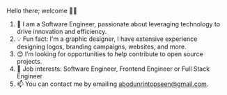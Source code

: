 Hello there; welcome 👋🏾
1. 👷 I am a Software Engineer, passionate about leveraging technology to drive innovation and efficiency.
2. 💡 Fun fact: I'm a graphic designer, I have extensive experience designing logos, branding campaigns, websites, and more.
3. 😊 I’m looking for opportunities to help contribute to open source projects.
4. 💼 Job interests: Software Engineer, Frontend Engineer or Full Stack Engineer
5. 📫 You can contact me by emailing abodunrintopseen@gmail.com.

<!---
<!---
Topseen-a/Topseen-a is a ✨ special ✨ repository because its `README.md` (this file) appears on your GitHub profile.
You can click the Preview link to take a look at your changes.
--->
